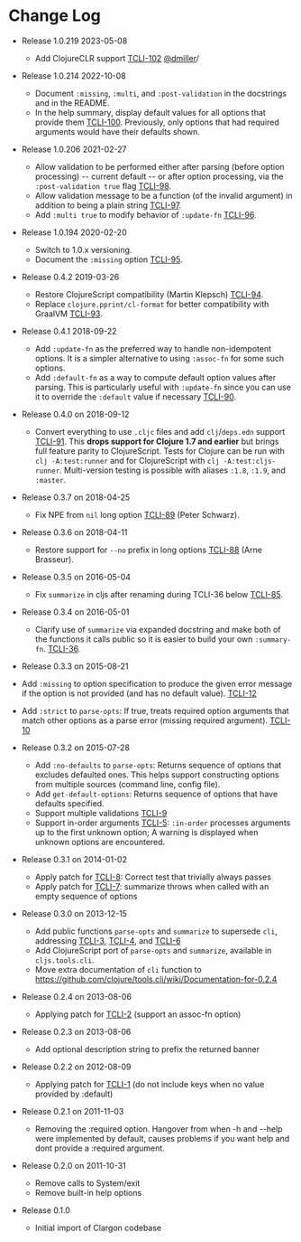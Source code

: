 # Change Log

* Release 1.0.219 2023-05-08
  * Add ClojureCLR support [TCLI-102](https://clojure.atlassian.net/browse/TCLI-102) [@dmiller](https://github.com/dmiller)/

* Release 1.0.214 2022-10-08
  * Document `:missing`, `:multi`, and `:post-validation` in the docstrings and in the README.
  * In the help summary, display default values for all options that provide them [TCLI-100](https://clojure.atlassian.net/browse/TCLI-100). Previously, only options that had required arguments would have their defaults shown.

* Release 1.0.206 2021-02-27
  * Allow validation to be performed either after parsing (before option processing) -- current default -- or after option processing, via the `:post-validation true` flag [TCLI-98](https://clojure.atlassian.net/browse/TCLI-98).
  * Allow validation message to be a function (of the invalid argument) in addition to being a plain string [TCLI-97](https://clojure.atlassian.net/browse/TCLI-97).
  * Add `:multi true` to modify behavior of `:update-fn` [TCLI-96](https://clojure.atlassian.net/browse/TCLI-96).

* Release 1.0.194 2020-02-20
  * Switch to 1.0.x versioning.
  * Document the `:missing` option [TCLI-95](https://clojure.atlassian.net/browse/TCLI-95).
* Release 0.4.2 2019-03-26
  * Restore ClojureScript compatibility (Martin Klepsch)
    [TCLI-94](https://clojure.atlassian.net/browse/TCLI-94).
  * Replace `clojure.pprint/cl-format` for better compatibility with GraalVM
    [TCLI-93](https://clojure.atlassian.net/browse/TCLI-93).
* Release 0.4.1 2018-09-22
  * Add `:update-fn` as the preferred way to handle non-idempotent options. It
    is a simpler alternative to using `:assoc-fn` for some such options.
  * Add `:default-fn` as a way to compute default option values after parsing.
    This is particularly useful with `:update-fn` since you can use it to
    override the `:default` value if necessary
    [TCLI-90](https://clojure.atlassian.net/browse/TCLI-90).
* Release 0.4.0 on 2018-09-12
  * Convert everything to use `.cljc` files and add `clj`/`deps.edn` support
    [TCLI-91](https://clojure.atlassian.net/browse/TCLI-91). This **drops
    support for Clojure 1.7 and earlier** but brings full feature parity to
    ClojureScript. Tests for Clojure can be run with `clj -A:test:runner` and
    for ClojureScript with `clj -A:test:cljs-runner`. Multi-version testing is
    possible with aliases `:1.8`, `:1.9`, and `:master`.
* Release 0.3.7 on 2018-04-25
  * Fix NPE from `nil` long option
    [TCLI-89](https://clojure.atlassian.net/browse/TCLI-89) (Peter Schwarz).
* Release 0.3.6 on 2018-04-11
  * Restore support for `--no` prefix in long options
    [TCLI-88](https://clojure.atlassian.net/browse/TCLI-88) (Arne Brasseur).
* Release 0.3.5 on 2016-05-04
  * Fix `summarize` in cljs after renaming during TCLI-36 below
    [TCLI-85](https://clojure.atlassian.net/browse/TCLI-85).
* Release 0.3.4 on 2016-05-01
  * Clarify use of `summarize` via expanded docstring and make both of the
    functions it calls public so it is easier to build your own `:summary-fn`.
    [TCLI-36](https://clojure.atlassian.net/browse/TCLI-36).
 * Release 0.3.3 on 2015-08-21
  * Add `:missing` to option specification to produce the given error message
    if the option is not provided (and has no default value).
    [TCLI-12](https://clojure.atlassian.net/browse/TCLI-12)
  * Add `:strict` to `parse-opts`:
    If true, treats required option arguments that match other options as a
    parse error (missing required argument).
    [TCLI-10](https://clojure.atlassian.net/browse/TCLI-10)
* Release 0.3.2 on 2015-07-28
  * Add `:no-defaults` to `parse-opts`:
    Returns sequence of options that excludes defaulted ones. This helps
    support constructing options from multiple sources (command line, config file).
  * Add `get-default-options`:
    Returns sequence of options that have defaults specified.
  * Support multiple validations [TCLI-9](https://clojure.atlassian.net/browse/TCLI-9)
  * Support in-order arguments [TCLI-5](https://clojure.atlassian.net/browse/TCLI-5):
    `:in-order` processes arguments up to the first unknown option;
    A warning is displayed when unknown options are encountered.
* Release 0.3.1 on 2014-01-02
  * Apply patch for [TCLI-8](https://clojure.atlassian.net/browse/TCLI-8):
    Correct test that trivially always passes
  * Apply patch for [TCLI-7](https://clojure.atlassian.net/browse/TCLI-7):
    summarize throws when called with an empty sequence of options
* Release 0.3.0 on 2013-12-15
  * Add public functions `parse-opts` and `summarize` to supersede `cli`,
    addressing [TCLI-3](https://clojure.atlassian.net/browse/TCLI-3),
    [TCLI-4](https://clojure.atlassian.net/browse/TCLI-4), and
    [TCLI-6](https://clojure.atlassian.net/browse/TCLI-6)
  * Add ClojureScript port of `parse-opts` and `summarize`, available in
    `cljs.tools.cli`.
  * Move extra documentation of `cli` function to
    https://github.com/clojure/tools.cli/wiki/Documentation-for-0.2.4
* Release 0.2.4 on 2013-08-06
  * Applying patch for [TCLI-2](https://clojure.atlassian.net/browse/TCLI-2)
    (support an assoc-fn option)
* Release 0.2.3 on 2013-08-06
  * Add optional description string to prefix the returned banner
* Release 0.2.2 on 2012-08-09
  * Applying patch for [TCLI-1](https://clojure.atlassian.net/browse/TCLI-1)
    (do not include keys when no value provided by :default)
* Release 0.2.1 on 2011-11-03
  * Removing the :required option. Hangover from when -h and --help were
    implemented by default, causes problems if you want help and dont
    provide a :required argument.
* Release 0.2.0 on 2011-10-31
  * Remove calls to System/exit
  * Remove built-in help options
* Release 0.1.0
  * Initial import of Clargon codebase
